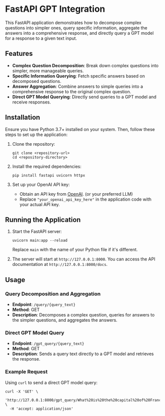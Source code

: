 # FastAPI GPT Integration

This FastAPI application demonstrates how to decompose complex questions into simpler ones, query specific information, aggregate the answers into a comprehensive response, and directly query a GPT model for a response to a given text input.

## Features

- **Complex Question Decomposition**: Break down complex questions into simpler, more manageable queries.
- **Specific Information Querying**: Fetch specific answers based on decomposed questions.
- **Answer Aggregation**: Combine answers to simple queries into a comprehensive response to the original complex question.
- **Direct GPT Model Querying**: Directly send queries to a GPT model and receive responses.

## Installation

Ensure you have Python 3.7+ installed on your system. Then, follow these steps to set up the application:

1. Clone the repository:
   ```
   git clone <repository-url>
   cd <repository-directory>
   ```

2. Install the required dependencies:
   ```
   pip install fastapi uvicorn httpx
   ```

3. Set up your OpenAI API key:
   - Obtain an API key from [OpenAI](https://openai.com/). (or your preferred LLM)
   - Replace `"your_openai_api_key_here"` in the application code with your actual API key.

## Running the Application

1. Start the FastAPI server:
   ```
   uvicorn main:app --reload
   ```
   Replace `main` with the name of your Python file if it's different.

2. The server will start at `http://127.0.0.1:8000`. You can access the API documentation at `http://127.0.0.1:8000/docs`.

## Usage

### Query Decomposition and Aggregation

- **Endpoint**: `/query/{query_text}`
- **Method**: GET
- **Description**: Decomposes a complex question, queries for answers to the simpler questions, and aggregates the answers.

### Direct GPT Model Query

- **Endpoint**: `/gpt_query/{query_text}`
- **Method**: GET
- **Description**: Sends a query text directly to a GPT model and retrieves the response.

### Example Request

Using `curl` to send a direct GPT model query:

```
curl -X 'GET' \
  'http://127.0.0.1:8000/gpt_query/What%20is%20the%20capital%20of%20France?' \
  -H 'accept: application/json'
```
